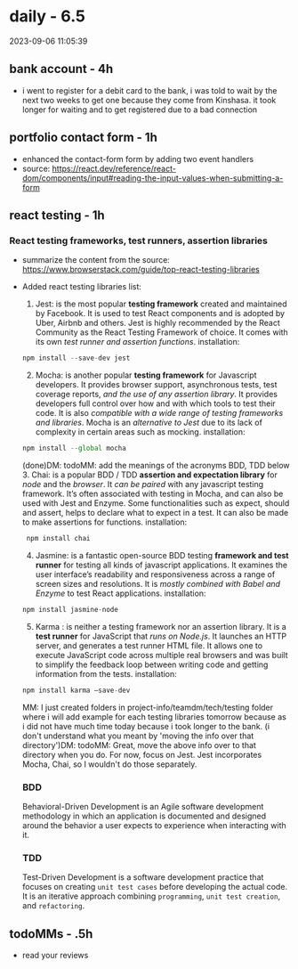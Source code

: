 # daily - 6.5
2023-09-06 11:05:39
## bank account - 4h

- i went to register for a debit card to the bank, i was told to wait by the next two weeks to get one because they come from Kinshasa. it took longer for waiting and to get registered due to a bad connection

## portfolio contact form - 1h

- enhanced the contact-form form by adding two event handlers
- source: https://react.dev/reference/react-dom/components/input#reading-the-input-values-when-submitting-a-form

## react testing - 1h

### React testing frameworks, test runners, assertion libraries

- summarize the content from the source: https://www.browserstack.com/guide/top-react-testing-libraries
- Added react testing libraries list:

  1. Jest: is the most popular __testing framework__ created and maintained by Facebook. It is used to test React components and is adopted by Uber, Airbnb and others. Jest is highly recommended by the React Community as the React Testing Framework of choice. It comes with its own _test runner and assertion functions_.
     installation:

  ```js
  npm install --save-dev jest
  ```

  2. Mocha: is another popular __testing framework__ for Javascript developers. It provides browser support, asynchronous tests, test coverage reports, _and the use of any assertion library_. It provides developers full control over how and with which tools to test their code. It is also _compatible with a wide range of testing frameworks and libraries_. Mocha is an _alternative to Jest_ due to its lack of complexity in certain areas such as mocking.
     installation:

  ```js
  npm install --global mocha
  ```
  (done)DM: todoMM: add the meanings of the acronyms BDD, TDD below
  3. Chai: is a popular BDD / TDD __assertion and expectation library__ for _node_ and the _browser_. It _can be paired_ with any javascript testing framework. It’s often associated with testing in Mocha, and can also be used with Jest and Enzyme. Some functionalities such as expect, should and assert, helps to declare what to expect in a test. It can also be made to make assertions for functions.
     installation:

  ```js
   npm install chai
  ```

  4. Jasmine: is a fantastic open-source BDD testing __framework and test runner__ for testing all kinds of javascript applications. It examines the user interface’s readability and responsiveness across a range of screen sizes and resolutions. It is _mostly combined with Babel and Enzyme_ to test React applications.
     installation:

  ```js
  npm install jasmine-node
  ```

  5. Karma : is neither a testing framework nor an assertion library. It is a __test runner__ for JavaScript that _runs on Node.js_. It launches an HTTP server, and generates a test runner HTML file. It allows one to execute JavaScript code across multiple real browsers and was built to simplify the feedback loop between writing code and getting information from the tests.
     installation:

  ```js
  npm install karma –save-dev
  ```
  MM: I just created folders in project-info/teamdm/tech/testing folder where i will add example for each testing libraries tomorrow because as i did not have much time today because i took longer to the bank. (i don't understand what you meant by 'moving the info over that directory')DM: todoMM: Great, move the above info over to that directory when you do. For now, focus on Jest. Jest incorporates Mocha, Chai, so I wouldn't do those separately. 

  ### BDD
  Behavioral-Driven Development is an Agile software development methodology in which an application is documented and designed around the behavior a user expects to experience when interacting with it.
  

  ### TDD
  Test-Driven Development is a software development practice that focuses on creating `unit test cases` before developing the actual code. It is an iterative approach combining `programming`, `unit test creation`, and `refactoring`.

## todoMMs - .5h

- read your reviews
